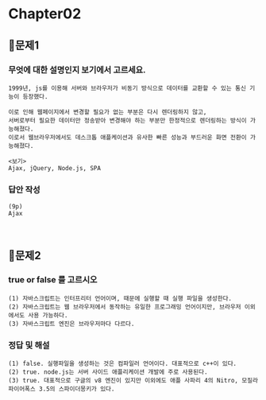 # Chapter02
## 📌문제1

### 무엇에 대한 설명인지 보기에서 고르세요.
```
1999년, js를 이용해 서버와 브라우저가 비동기 방식으로 데이터를 교환할 수 있는 통신 기능이 등장했다.

이로 인해 웹페이지에서 변경할 필요가 없는 부분은 다시 렌더링하지 않고,
서버로부터 필요한 데이터만 정송받아 변경해야 하는 부분만 한정적으로 렌더링하는 방식이 가능해졌다.
이로서 웹브라우저에서도 데스크톱 애플케이션과 유사한 빠른 성능과 부드러운 화면 전환이 가능해졌다.
```
```
<보기>
Ajax, jQuery, Node.js, SPA
```

### 답안 작성
```
(9p)
Ajax
```

<br>

## 📌문제2

### true or false 를 고르시오
```
(1) 자바스크립트는 인터프리터 언어이며, 때문에 실행할 때 실행 파일을 생성한다. 
(2) 자바스크립트는 웹 브라우저에서 동작하는 유일한 프로그래밍 언어이지만, 브라우저 이외에서도 사용 가능하다.  
(3) 자바스크립트 엔진은 브라우저마다 다르다.
```
### 정답 및 해설
```
(1) false. 실행파일을 생성하는 것은 컴파일러 언어이다. 대표적으로 c++이 있다.
(2) true. node.js는 서버 사이드 애플리케이션 개발에 주로 사용된다. 
(3) true. 대표적으로 구글의 v8 엔진이 있지만 이외에도 애플 사파리 4의 Nitro, 모질라 파이어폭스 3.5의 스파이더몽키가 있다.
```
